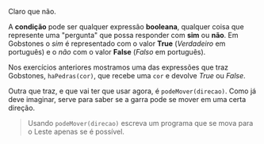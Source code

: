 Claro que não.

A **condição** pode ser qualquer expressão **booleana**, qualquer coisa que represente uma "pergunta" que possa responder com **sim** ou **não**. Em Gobstones o _sim_ é representado com o valor **True** (_Verdadeiro_ em português) e o _não_ com o valor **False** (_Falso_ em português).

Nos exercícios anteriores mostramos uma das expressões que traz Gobstones, `haPedras(cor)`, que recebe uma `cor` e devolve _True_ ou _False_.

Outra que traz, e que vai ter que usar agora, é `podeMover(direcao)`. Como já deve imaginar, serve para saber se a garra pode se mover em uma certa direção.

> Usando `podeMover(direcao)` escreva um programa que se mova para o Leste apenas se é possível.
